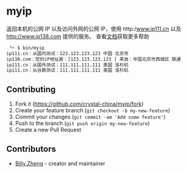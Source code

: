 # myip

返回本机的公网 IP 以及访问外网的公网 IP，使用 http:/www.ip111.cn 以及 http://www.ip138.com 提供的服务。
查看[文档](https://crystal-china.github.io/myip/)获取更多帮助

```sh
 ╰─ $ bin/myip 
ip111.cn：从国内测试：123.123.123.123 中国 北京市
ip138.com：您的iP地址是：[123.123.123.123 ] 来自：中国北京市西城区 联通
ip111.cn：从国外测试：111.111.111.111 美国 洛杉矶
ip111.cn：从谷歌测试：111.111.111.111 美国 洛杉矶
```

## Contributing

1. Fork it (<https://github.com/crystal-china/myip/fork>)
2. Create your feature branch (`git checkout -b my-new-feature`)
3. Commit your changes (`git commit -am 'Add some feature'`)
4. Push to the branch (`git push origin my-new-feature`)
5. Create a new Pull Request

## Contributors

- [Billy.Zheng](https://github.com/zw963) - creator and maintainer
